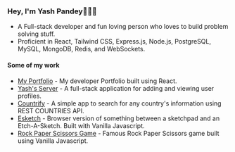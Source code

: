 ### Hey, I'm Yash Pandey🙏👨‍💻
- A Full-stack developer and fun loving person who loves to build problem solving stuff.
- Proficient in React, Tailwind CSS, Express.js, Node.js, PostgreSQL, MySQL, MongoDB, Redis, and WebSockets.

#### Some of my work

- [My Portfolio](https://yash-pandey.netlify.app/) - My developer Portfolio built using React.
- [Yash's Server](https://github.com/yashpandey002/yash-server) - A full-stack application for adding and viewing user profiles.
- [Countrify](https://github.com/yashpandey002/countrify) - A simple app to search for any country's information using REST COUNTRIES API.
- [Esketch](https://github.com/yashpandey002/esketch) - Browser version of something between a sketchpad and an Etch-A-Sketch. Built with Vanilla Javascript.
- [Rock Paper Scissors Game](https://github.com/yashpandey002/TaskOn) - Famous Rock Paper Scissors game built using Vanilla Javascript.

